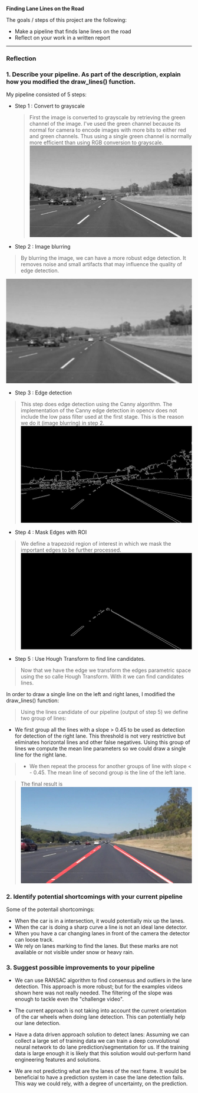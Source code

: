 

**Finding Lane Lines on the Road**

The goals / steps of this project are the following:
* Make a pipeline that finds lane lines on the road
* Reflect on your work in a written report


[//]: # (Image References)

[image1]: ./test_images_output/solidWhiteCurve.jpggray.jpg "Grayscale"
[image2]: ./test_images_output/solidWhiteCurve.jpgblur.jpg "Blurred"
[image3]: ./test_images_output/solidWhiteCurve.jpgedges.jpg "Edges"
[image4]: ./test_images_output/solidWhiteCurve.jpgmasked.jpg "masked"
[image5]: ./test_images_output/solidWhiteRight.jpgfinal_image.jpg "final"

---

### Reflection

### 1. Describe your pipeline. As part of the description, explain how you modified the draw_lines() function.

My pipeline consisted of 5 steps:
* Step 1 : Convert to grayscale
  >First the image is converted to grayscale by retrieving the green channel of the image.
   I've used the green channel because its normal for camera to encode images with more bits to either red and green channels.
   Thus using a single green channel is normally more efficient than using RGB conversion to grayscale.
  ![alt text][image1]

* Step 2 : Image blurring
 > By blurring the image, we can have a more robust edge detection.
 It removes noise and small artifacts that may influence the quality of edge detection.

  ![alt text][image2]

* Step 3 :  Edge detection
> This step does edge detection using the Canny algorithm.
  The implementation of the Canny edge detection in opencv does not include the low pass filter used at the first stage. This is the reason we do it  (image blurring) in step 2.
    ![alt text][image3]

* Step 4 : Mask Edges with ROI
 >  We define a trapezoid region of interest in which we mask the important edges to be further processed.
 ![alt text][image4]

* Step 5 : Use Hough Transform to find line candidates.
> Now that we have the edge we transform the edges  parametric space using the so calle Hough Transform.
With it we can find candidates lines.

In order to draw a single line on the left and right lanes, I modified the draw_lines() function:

> Using the lines candidate of our pipeline (output of step 5) we define two group of lines:
 * We first group all the lines with a slope > 0.45 to be used as detection for detection of the right lane.
This threshold is not very restrictive but eliminates horizontal lines and other false negatives.
Using this group of lines we compute the mean line parameters so we could draw a single line for the right lane.

>* We then repeat the process for another groups of line with slope < - 0.45.
The mean line of second group is the line of the left lane.

>The final result is
 ![alt text][image5]


### 2. Identify potential shortcomings with your current pipeline

Some of the potentail shortcomings:
* When the car is in a intersection, it would potentially mix up the lanes.
* When the car is doing a sharp curve a line is not an ideal lane detector.
* When you have a car changing lanes in front of the camera the detector can loose track.
* We rely on lanes marking to find the lanes. But these marks are not available or not visible under snow or heavy rain.



### 3. Suggest possible improvements to your pipeline


* We can use RANSAC algorithm to find consensus and outliers in the lane detection. This approach is more robust; but for the examples videos shown here was not really needed. The filtering of the slope was enough to tackle even the "challenge video".

* The current approach is not taking into account the current orientation of the car wheels when doing lane detection. This can potentially help our lane detection.

* Have a data driven approach solution to detect lanes: Assuming we can collect a large set of training data we can train a deep convolutional neural network to do lane prediction/segmentation for us. If the training data is large enough it is likely that this solution would out-perform hand engineering features and solutions.

* We are not predicting what are the lanes of the next frame. It would be beneficial to have a prediction system in case the lane detection fails. This way we could rely, with a degree of uncertainty, on the prediction.
